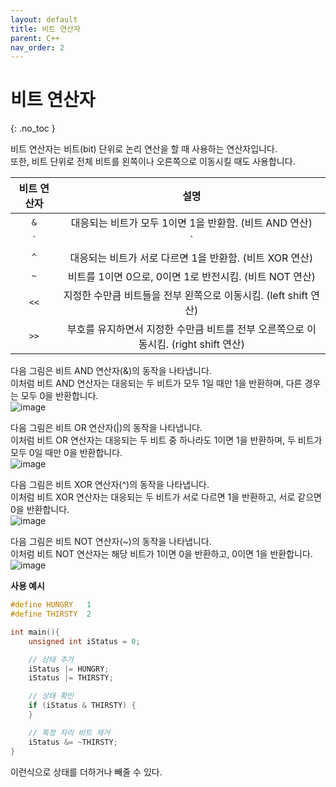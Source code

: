 ```yaml
---
layout: default
title: 비트 연산자
parent: C++
nav_order: 2
---
```


# 비트 연산자  
{: .no_toc }

비트 연산자는 비트(bit) 단위로 논리 연산을 할 때 사용하는 연산자입니다.  
또한, 비트 단위로 전체 비트를 왼쪽이나 오른쪽으로 이동시킬 때도 사용합니다.  

|**비트 연산자**|**설명**|
|:---:|:---:|
|`&`|대응되는 비트가 모두 1이면 1을 반환함. (비트 AND 연산)|
|`|`|대응되는 비트 중에서 하나라도 1이면 1을 반환함. (비트 OR 연산)|
|`^`|대응되는 비트가 서로 다르면 1을 반환함. (비트 XOR 연산)|
|`~`|비트를 1이면 0으로, 0이면 1로 반전시킴. (비트 NOT 연산)|
|`<<`|지정한 수만큼 비트들을 전부 왼쪽으로 이동시킴. (left shift 연산)|
|`>>`|부호를 유지하면서 지정한 수만큼 비트를 전부 오른쪽으로 이동시킴. (right shift 연산)|  

다음 그림은 비트 AND 연산자(&)의 동작을 나타냅니다.  
이처럼 비트 AND 연산자는 대응되는 두 비트가 모두 1일 때만 1을 반환하며, 다른 경우는 모두 0을 반환합니다.  
![image](https://www.tcpschool.com/lectures/img_php_bitwise_and.png)  

다음 그림은 비트 OR 연산자(|)의 동작을 나타냅니다.  
이처럼 비트 OR 연산자는 대응되는 두 비트 중 하나라도 1이면 1을 반환하며, 두 비트가 모두 0일 때만 0을 반환합니다.  
![image](https://www.tcpschool.com/lectures/img_php_bitwise_or.png)  

다음 그림은 비트 XOR 연산자(^)의 동작을 나타냅니다.  
이처럼 비트 XOR 연산자는 대응되는 두 비트가 서로 다르면 1을 반환하고, 서로 같으면 0을 반환합니다.  
![image](https://www.tcpschool.com/lectures/img_php_bitwise_xor.png)  

다음 그림은 비트 NOT 연산자(~)의 동작을 나타냅니다.  
이처럼 비트 NOT 연산자는 해당 비트가 1이면 0을 반환하고, 0이면 1을 반환합니다.  
![image](https://www.tcpschool.com/lectures/img_php_bitwise_not.png)  

**사용 예시**  
```C++
#define HUNGRY   1
#define THIRSTY  2

int main(){
    unsigned int iStatus = 0;

    // 상태 추가
	iStatus |= HUNGRY;
	iStatus |= THIRSTY;

    // 상태 확인
	if (iStatus & THIRSTY) {
	}

    // 특정 자리 비트 제거
	iStatus &= ~THIRSTY;
}
```  
이런식으로 상태를 더하거나 빼줄 수 있다.